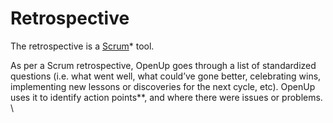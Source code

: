 # Retrospective

The retrospective is a [Scrum](../project-planning/agile-and-scrum.md#scrum)\* tool.&#x20;

As per a Scrum retrospective, OpenUp goes through a list of standardized questions (i.e. what went well, what could’ve gone better, celebrating wins, implementing new lessons or discoveries for the next cycle, etc). OpenUp uses it to identify action points\*\*, and where there were issues or problems. \
\

